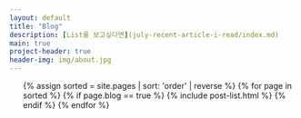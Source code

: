 ```yaml
---
layout: default
title: "Blog"
description: [List를 보고싶다면](july-recent-article-i-read/index.md)
main: true
project-header: true
header-img: img/about.jpg
---
```


<ul class="catalogue">
{% assign sorted = site.pages | sort: 'order' | reverse %}
{% for page in sorted %}
{% if page.blog == true %}
{% include post-list.html %}
{% endif %}
{% endfor %}
</ul>
